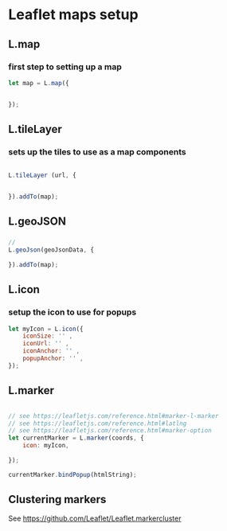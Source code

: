 # Leaflet maps setup
## L.map
### first step to setting up a map

```js
let map = L.map({


});

```


## L.tileLayer
### sets up the tiles to use as a map components

```js

L.tileLayer (url, {


}).addTo(map);

```


## L.geoJSON
###

```js
// 
L.geoJson(geoJsonData, {
    
}).addTo(map);

```

## L.icon
### setup the icon to use for popups

```js
let myIcon = L.icon({
	iconSize: '' ,
	iconUrl: '' ,
	iconAnchor: '' ,
	popupAnchor: '' ,
});
```

 
## L.marker

```js

// see https://leafletjs.com/reference.html#marker-l-marker
// see https://leafletjs.com/reference.html#latlng
// see https://leafletjs.com/reference.html#marker-option
let currentMarker = L.marker(coords, {
	icon: myIcon,
	
});

currentMarker.bindPopup(htmlString);


```


## Clustering markers
See https://github.com/Leaflet/Leaflet.markercluster
